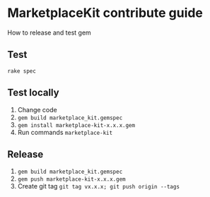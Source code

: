 # MarketplaceKit contribute guide
How to release and test gem

## Test

    rake spec

## Test locally

1. Change code
2. `gem build marketplace_kit.gemspec`
3. `gem install marketplace-kit-x.x.x.gem`
4. Run commands `marketplace-kit`

## Release

1. `gem build marketplace_kit.gemspec`
2. `gem push marketplace-kit-x.x.x.gem`
3. Create git tag `git tag vx.x.x; git push origin --tags`

